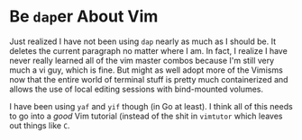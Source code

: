 # Be `dap`er About Vim

Just realized I have not been using `dap` nearly as much as I should be.
It deletes the current paragraph no matter where I am. In fact, I
realize I have never really learned all of the vim master combos because
I'm still very much a vi guy, which is fine. But might as well adopt
more of the Vimisms now that the entire world of terminal stuff is
pretty much containerized and allows the use of local editing sessions
with bind-mounted volumes. 

I have been using `yaf` and `yif` though (in Go at least). I think all
of this needs to go into a *good* Vim tutorial (instead of the shit in
`vimtutor` which leaves out things like `C`.
